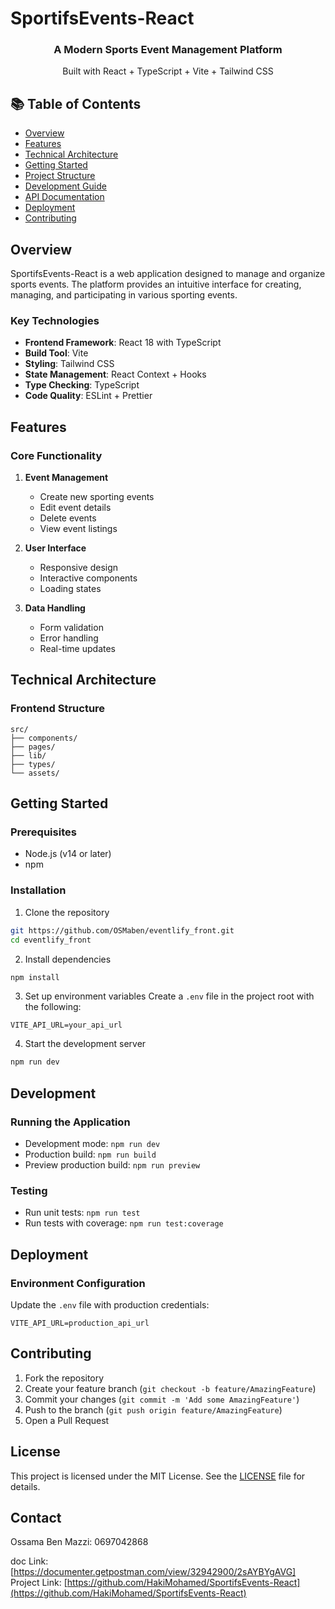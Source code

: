# SportifsEvents-React

<div align="center">
  <h3>A Modern Sports Event Management Platform</h3>
  <p>Built with React + TypeScript + Vite + Tailwind CSS</p>
</div>

## 📚 Table of Contents
- [Overview](#overview)
- [Features](#features)
- [Technical Architecture](#technical-architecture)
- [Getting Started](#getting-started)
- [Project Structure](#project-structure)
- [Development Guide](#development-guide)
- [API Documentation](#api-documentation)
- [Deployment](#deployment)
- [Contributing](#contributing)

## Overview

SportifsEvents-React is a web application designed to manage and organize sports events. The platform provides an intuitive interface for creating, managing, and participating in various sporting events.

### Key Technologies
- **Frontend Framework**: React 18 with TypeScript
- **Build Tool**: Vite
- **Styling**: Tailwind CSS
- **State Management**: React Context + Hooks
- **Type Checking**: TypeScript
- **Code Quality**: ESLint + Prettier

## Features

### Core Functionality
1. **Event Management**
    - Create new sporting events
    - Edit event details
    - Delete events
    - View event listings

2. **User Interface**
    - Responsive design
    - Interactive components
    - Loading states

3. **Data Handling**
    - Form validation
    - Error handling
    - Real-time updates

## Technical Architecture

### Frontend Structure
```
src/
├── components/
├── pages/
├── lib/
├── types/
└── assets/

```

## Getting Started

### Prerequisites
- Node.js (v14 or later)
- npm

### Installation

1. Clone the repository
```bash
git https://github.com/OSMaben/eventlify_front.git
cd eventlify_front
```

2. Install dependencies
```bash
npm install
```

3. Set up environment variables
   Create a `.env` file in the project root with the following:
```env
VITE_API_URL=your_api_url
```

4. Start the development server
```bash
npm run dev
```

## Development

### Running the Application
- Development mode: `npm run dev`
- Production build: `npm run build`
- Preview production build: `npm run preview`

### Testing
- Run unit tests: `npm run test`
- Run tests with coverage: `npm run test:coverage`

## Deployment

### Environment Configuration
Update the `.env` file with production credentials:
```env
VITE_API_URL=production_api_url
```



## Contributing
1. Fork the repository
2. Create your feature branch (`git checkout -b feature/AmazingFeature`)
3. Commit your changes (`git commit -m 'Add some AmazingFeature'`)
4. Push to the branch (`git push origin feature/AmazingFeature`)
5. Open a Pull Request

## License
This project is licensed under the MIT License. See the [LICENSE](LICENSE) file for details.

## Contact
Ossama Ben Mazzi: 0697042868 

doc Link: [https://documenter.getpostman.com/view/32942900/2sAYBYgAVG]
Project Link: [https://github.com/HakiMohamed/SportifsEvents-React](https://github.com/HakiMohamed/SportifsEvents-React)